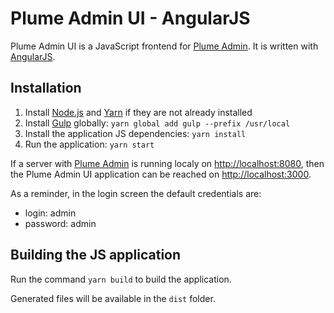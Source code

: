 Plume Admin UI - AngularJS
==========================

Plume Admin UI is a JavaScript frontend for [Plume Admin](https://github.com/Coreoz/Plume-admin).
It is written with [AngularJS](https://angularjs.org/).

Installation
------------
1. Install [Node.js](https://nodejs.org/) and [Yarn](https://yarnpkg.com/) if they are not already installed
2. Install [Gulp](https://gulpjs.com/) globally: `yarn global add gulp --prefix /usr/local`
3. Install the application JS dependencies: `yarn install`
3. Run the application: `yarn start`

If a server with [Plume Admin](https://github.com/Coreoz/Plume-admin) is running localy on <http://localhost:8080>,
then the Plume Admin UI application can be reached on <http://localhost:3000>.

As a reminder, in the login screen the default credentials are:
- login: admin
- password: admin

Building the JS application
---------------------------
Run the command `yarn build` to build the application.

Generated files will be available in the `dist` folder.


